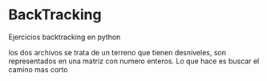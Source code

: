 # BackTracking
Ejercicios backtracking en python

los dos archivos se trata de un terreno que tienen desniveles, son representados en una matriz con numero enteros. Lo que hace es buscar el camino mas
corto 
